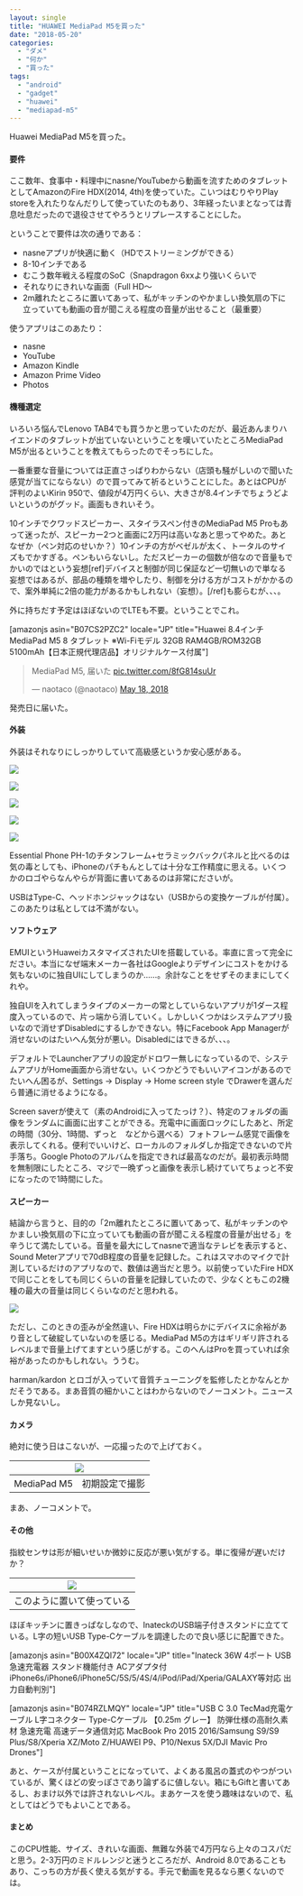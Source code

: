 ```yaml
---
layout: single
title: "HUAWEI MediaPad M5を買った"
date: "2018-05-20"
categories: 
  - "ダメ"
  - "何か"
  - "買った"
tags: 
  - "android"
  - "gadget"
  - "huawei"
  - "mediapad-m5"
---
```


Huawei MediaPad M5を買った。

#### 要件

ここ数年、食事中・料理中にnasne/YouTubeから動画を流すためのタブレットとしてAmazonのFire HDX(2014, 4th)を使っていた。こいつはむりやりPlay storeを入れたりなんだりして使っていたのもあり、3年経ったいまとなっては青息吐息だったので退役させてやろうとリプレースすることにした。

ということで要件は次の通りである：

- nasneアプリが快適に動く（HDでストリーミングができる）
- 8-10インチである
- むこう数年戦える程度のSoC（Snapdragon 6xxより強いくらいで
- それなりにきれいな画面（Full HD～
- 2m離れたところに置いてあって、私がキッチンのやかましい換気扇の下に立っていても動画の音が聞こえる程度の音量が出せること（最重要）

使うアプリはこのあたり：

- nasne
- YouTube
- Amazon Kindle
- Amazon Prime Video
- Photos

#### 機種選定

いろいろ悩んでLenovo TAB4でも買うかと思っていたのだが、最近あんまりハイエンドのタブレットが出ていないということを嘆いていたところMediaPad M5が出るということを教えてもらったのでそっちにした。

一番重要な音量については正直さっぱりわからない（店頭も騒がしいので聞いた感覚が当てにならない）ので買ってみて祈るということにした。あとはCPUが評判のよいKirin 950で、値段が4万円くらい、大きさが8.4インチでちょうどよいというのがグッド。画面もきれいそう。

10インチでクワッドスピーカー、スタイラスペン付きのMediaPad M5 Proもあって迷ったが、スピーカー2つと画面に2万円は高いなあと思ってやめた。あとなぜか（ペン対応のせいか？）10インチの方がベゼルが太く、トータルのサイズもでかすぎる。ペンもいらないし。ただスピーカーの個数が倍なので音量もでかいのではという妄想\[ref\]デバイスと制御が同じ保証など一切無いので単なる妄想ではあるが、部品の種類を増やしたり、制御を分ける方がコストがかかるので、案外単純に2倍の能力があるかもしれない（妄想）。\[/ref\]も膨らむが、、、。

外に持ちだす予定はほぼないのでLTEも不要。ということでこれ。

\[amazonjs asin="B07CS2PZC2" locale="JP" title="Huawei 8.4インチ MediaPad M5 8 タブレット ※Wi-Fiモデル 32GB RAM4GB/ROM32GB 5100mAh【日本正規代理店品】オリジナルケース付属"\]

<blockquote class="twitter-tweet" data-lang="en"><p dir="ltr" lang="ja">MediaPad M5, 届いた <a href="https://t.co/8fG814suUr">pic.twitter.com/8fG814suUr</a></p>— naotaco (@naotaco) <a href="https://twitter.com/naotaco/status/997463368238694400?ref_src=twsrc%5Etfw">May 18, 2018</a></blockquote>

<script async src="https://platform.twitter.com/widgets.js" charset="utf-8"></script>

発売日に届いた。

#### 外装

外装はそれなりにしっかりしていて高級感というか安心感がある。

[![](https://blog.naotaco.com/assets/images/posts/2018/05/DSC02316.jpg)](https://blog.naotaco.com/assets/images/posts/2018/05/DSC02316.jpg)

[![](https://blog.naotaco.com/assets/images/posts/2018/05/DSC02315.jpg)](https://blog.naotaco.com/assets/images/posts/2018/05/DSC02315.jpg)

[![](https://blog.naotaco.com/assets/images/posts/2018/05/DSC02313.jpg)](https://blog.naotaco.com/assets/images/posts/2018/05/DSC02313.jpg)

[![](https://blog.naotaco.com/assets/images/posts/2018/05/DSC02311.jpg)](https://blog.naotaco.com/assets/images/posts/2018/05/DSC02311.jpg)

[![](https://blog.naotaco.com/assets/images/posts/2018/05/DSC02309.jpg)](https://blog.naotaco.com/assets/images/posts/2018/05/DSC02309.jpg)

Essential Phone PH-1のチタンフレーム+セラミックバックパネルと比べるのは気の毒としても、iPhoneのパチもんとしては十分な工作精度に思える。いくつかのロゴやらなんやらが背面に書いてあるのは非常にださいが。

USBはType-C、ヘッドホンジャックはない（USBからの変換ケーブルが付属）。このあたりは私としては不満がない。

#### ソフトウェア

EMUIというHuaweiカスタマイズされたUIを搭載している。率直に言って完全にださい。本当になぜ端末メーカー各社はGoogleよりデザインにコストをかける気もないのに独自UIにしてしまうのか……。余計なことをせずそのままにしてくれや。

独自UIを入れてしまうタイプのメーカーの常としていらないアプリが1ダース程度入っているので、片っ端から消していく。しかしいくつかはシステムアプリ扱いなので消せずDisabledにするしかできない。特にFacebook App Managerが消せないのはたいへん気分が悪い。Disabledにはできるが、、、。

デフォルトでLauncherアプリの設定がドロワー無しになっているので、システムアプリがHome画面から消せない。いくつかどうでもいいアイコンがあるのでたいへん困るが、Settings -> Display -> Home screen style でDrawerを選んだら普通に消せるようになる。

Screen saverが使えて（素のAndroidに入ってたっけ？）、特定のフォルダの画像をランダムに画面に出すことができる。充電中に画面ロックにしたあと、所定の時間（30分、1時間、ずっと　などから選べる）フォトフレーム感覚で画像を表示してくれる。便利でいいけど、ローカルのフォルダしか指定できないので片手落ち。Google Photoのアルバムを指定できれば最高なのだが。最初表示時間を無制限にしたところ、マジで一晩ずっと画像を表示し続けていてちょっと不安になったので1時間にした。

#### スピーカー

結論から言うと、目的の「2m離れたところに置いてあって、私がキッチンのやかましい換気扇の下に立っていても動画の音が聞こえる程度の音量が出せる」を辛うじて満たしている。音量を最大にしてnasneで適当なテレビを表示すると、Sound Meterアプリで70dB程度の音量を記録した。これはスマホのマイクで計測しているだけのアプリなので、数値は適当だと思う。以前使っていたFire HDXで同じことをしても同じくらいの音量を記録していたので、少なくともこの2機種の最大の音量は同じくらいなのだと思われる。

[![](https://blog.naotaco.com/assets/images/posts/2018/05/DSC02308.jpg)](https://blog.naotaco.com/assets/images/posts/2018/05/DSC02308.jpg)

ただし、このときの歪みが全然違い、Fire HDXは明らかにデバイスに余裕があり音として破綻していないのを感じる。MediaPad M5の方はギリギリ許されるレベルまで音量上げてますという感じがする。このへんはProを買っていれば余裕があったのかもしれない。ううむ。

harman/kardon とロゴが入っていて音質チューニングを監修したとかなんとかだそうである。まあ音質の細かいことはわからないのでノーコメント。ニュースしか見ないし。

#### カメラ

絶対に使う日はこないが、一応撮ったので上げておく。

| ![](https://blog.naotaco.com/assets/images/posts/2018/05/IMG_20180520_131907.jpg) |
|:--:|
|  MediaPad M5　初期設定で撮影 |

まあ、ノーコメントで。

#### その他

指紋センサは形が細いせいか微妙に反応が悪い気がする。単に復帰が遅いだけか？

| ![](https://blog.naotaco.com/assets/images/posts/2018/05/DSC02303.jpg) |
|:--:|
|  このように置いて使っている |

ほぼキッチンに置きっぱなしなので、InateckのUSB端子付きスタンドに立てている。L字の短いUSB Type-Cケーブルを調達したので良い感じに配置できた。

\[amazonjs asin="B00X4ZQI72" locale="JP" title="Inateck 36W 4ポート USB急速充電器 スタンド機能付き ACアダプタ付 iPhone6s/iPhone6/iPhone5C/5S/5/4S/4/iPod/iPad/Xperia/GALAXY等対応 出力自動判別"\]

\[amazonjs asin="B074RZLMQY" locale="JP" title="USB C 3.0 TecMad充電ケーブル L字コネクター Type-Cケーブル 【0.25m グレー】 防弾仕様の高耐久素材 急速充電 高速データ通信対応 MacBook Pro 2015 2016/Samsung S9/S9 Plus/S8/Xperia XZ/Moto Z/HUAWEI P9、P10/Nexus 5X/DJI Mavic Pro Drones"\]

あと、ケースが付属ということになっていて、よくある風呂の蓋式のやつがついているが、驚くほどの安っぽさであり論ずるに値しない。箱にもGiftと書いてあるし、おまけ以外では許されないレベル。まあケースを使う趣味はないので、私としてはどうでもよいことである。

#### まとめ

このCPU性能、サイズ、きれいな画面、無難な外装で4万円なら上々のコスパだと思う。2-3万円のミドルレンジと迷うところだが、Android 8.0であることもあり、こっちの方が長く使える気がする。手元で動画を見るなら悪くないのでは。
